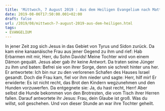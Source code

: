 ```yaml
---
title: 'Mittwoch, 7 August 2019 : Aus dem Heiligen Evangelium nach Matthäus - Mt 15,21-28.'
date: 2019-08-06T17:50:00.001+02:00
draft: false
url: /2019/08/mittwoch-7-august-2019-aus-dem-heiligen.html
tags: 
- EVANGELIUM
---
```


In jener Zeit zog sich Jesus in das Gebiet von Tyrus und Sidon zurück. Da kam eine kanaanäische Frau aus jener Gegend zu ihm und rief: Hab Erbarmen mit mir, Herr, du Sohn Davids! Meine Tochter wird von einem Dämon gequält. Jesus aber gab ihr keine Antwort. Da traten seine Jünger zu ihm und baten: Befrei sie von ihrer Sorge, denn sie schreit hinter uns her. Er antwortete: Ich bin nur zu den verlorenen Schafen des Hauses Israel gesandt. Doch die Frau kam, fiel vor ihm nieder und sagte: Herr, hilf mir! Er erwiderte: Es ist nicht recht, das Brot den Kindern wegzunehmen und den Hunden vorzuwerfen. Da entgegnete sie: Ja, du hast recht, Herr! Aber selbst die Hunde bekommen von den Brotresten, die vom Tisch ihrer Herren fallen. Darauf antwortete ihr Jesus: Frau, dein Glaube ist groß. Was du willst, soll geschehen. Und von dieser Stunde an war ihre Tochter geheilt.